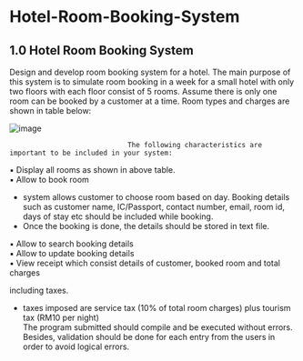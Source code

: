 # Hotel-Room-Booking-System

## 1.0 Hotel Room Booking System
Design and develop room booking system for a hotel. The main purpose of this system is to simulate room booking in a week for a small hotel with only two floors with each floor consist of 5 rooms. Assume there is only one room can be booked by a customer at a time. Room types and charges are shown in table below:
  
![image](https://i.imgur.com/T1qFiUy.png)  

                                 The following characteristics are important to be included in your system:
▪ Display all rooms as shown in above table.  
▪ Allow to book room
  - system allows customer to choose room based on day. Booking details such as customer name, IC/Passport, contact number, email, room id, days of stay etc should be included while booking.
  - Once the booking is done, the details should be stored in text file.  
  
▪ Allow to search booking details  
▪ Allow to update booking details  
▪ View receipt which consist details of customer, booked room and total charges  

including taxes.
- taxes imposed are service tax (10% of total room charges) plus tourism tax (RM10 per night)  
The program submitted should compile and be executed without errors. Besides, validation should be done for each entry from the users in order to avoid logical errors.  
